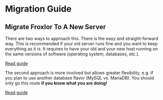 # Migration Guide

## Migrate Froxlor To A New Server

There are two ways to approach this. There is the easy and straight-forward way. This is recommended if your old server runs fine and you want to keep everything as it is. It requires to have your old and your new host running on the same versions of software (operating system, databases, etc.).

[Read guide](clone.html)

The second approach is more involved but allows greater flexibility, e.g. if you plan to use another database flavor (MySQL vs. MariaDB). You should only go this route **if you know what you are doing!**

[Read guide](true-migrate.html)